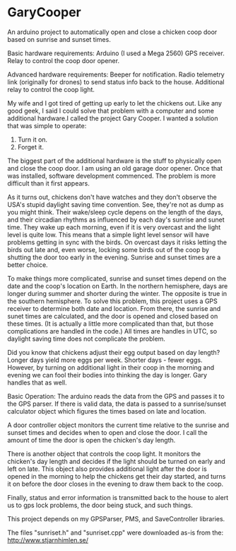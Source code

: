 # GaryCooper
An arduino project to automatically open and close a chicken coop door based on sunrise and sunset times.

Basic hardware requirements:
Arduino (I used a Mega 2560)
GPS receiver.
Relay to control the coop door opener.

Advanced hardware requirements:
Beeper for notification.
Radio telemetry link (originally for drones) to send status info back to the house.
Additional relay to control the coop light.

My wife and I got tired of getting up early to let the chickens out. Like any good geek, I said I could solve that problem with a computer and some additional hardware.I called the project Gary Cooper. I wanted a solution that was simple to operate:

1) Turn it on.
2) Forget it.

The biggest part of the additional hardware is the stuff to physically open and close the coop door. I am using an old garage door opener. Once that was installed, software development commenced. The problem is more difficult than it first appears.

As it turns out, chickens don't have watches and they don't observe the USA's stupid daylight saving time convention. See, they're not as dump as you might think. Their wake/sleep cycle depens on the length of the days, and their circadian rhythms as influenced by each day's sunrise and sunet time. They wake up each morning, even if it is very overcast and the light level is quite low. This means that a simple light level sensor will have problems getting in sync with the birds. On overcast days it risks letting the birds out late and, even worse, locking some birds out of the coop by shutting the door too early in the evening. Sunrise and sunset times are a better choice. 

To make things more complicated, sunrise and sunset times depend on the date and the coop's location on Earth. In the northern hemisphere, days are longer during summer and shorter during the winter. The opposite is true in the southern hemisphere. To solve this problem, this project uses a GPS receiver to determine both date and location. From there, the sunrise and sunet times are calculated, and the door is opened and closed based on these times. (It is actually a little more complicated than that, but those complications are handled in the code.) All times are handles in UTC, so daylight saving time does not complicate the problem.

Did you know that chickens adjust their egg output based on day length? Longer days yield more eggs per week. Shorter days -  fewer eggs. However, by turning on additional light in their coop in the morning and evening we can fool their bodies into thinking the day is longer. Gary handles that as well.

Basic Operation:
The arduino reads the data from the GPS and passes it to the GPS parser. If there is valid data, the data is passed to a sunrise/sunset calculator object which figures the times based on late and location.

A door controller object monitors the current time relative to the sunrise and sunset times and decides when to open and close the door. I call the amount of time the door is open the chicken's day length.

There is another object that controls the coop light. It monitors the chicken's day length and decides if the light should be turned on early and left on late. This object also provides additional light after the door is opened in the morning to help the chickens get their day started, and turns it on before the door closes in the evening to draw them back to the coop.

Finally, status and error information is transmitted back to the house to alert us to gps lock problems, the door being stuck, and such things.

This project depends on my GPSParser, PMS, and SaveController libraries.

The files "sunriset.h" and "sunriset.cpp" were downloaded as-is from the:
http://www.stjarnhimlen.se/
